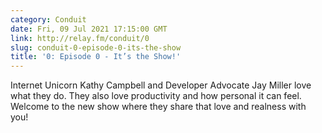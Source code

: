 ```yaml
---
category: Conduit
date: Fri, 09 Jul 2021 17:15:00 GMT
link: http://relay.fm/conduit/0
slug: conduit-0-episode-0-its-the-show
title: '0: Episode 0 - It’s the Show!'
---
```


Internet Unicorn Kathy Campbell and Developer Advocate Jay Miller love what they do. They also love productivity and how personal it can feel. Welcome to the new show where they share that love and realness with you!